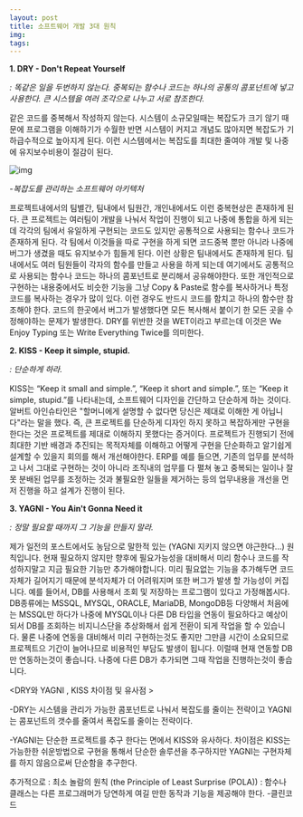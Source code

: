 ```yaml
---
layout: post
title: 소프트웨어 개발 3대 원칙
img: 
tags: 
---
```


**1. DRY - Don't Repeat Yourself** 

 

 *: 똑같은 일을 두번하지 않는다. 중복되는 함수나 코드는 하나의 공통의 콤포넌트에 넣고 사용한다. 큰 시스템을 여러 조각으로 나누고 서로 참조한다.*



 같은 코드를 중복해서 작성하지 않는다. 시스템이 소규모일때는 복잡도가 크기 않기 때문에 프로그램을 이해하기가 수월한 반면 시스템이 커지고 개념도 많아지면 복잡도가 기하급수적으로 높아지게 된다. 이런 시스템에서는 복잡도를 최대한 줄여야 개발 및 나중에 유지보수비용이 절감이 된다. 



![img](https://img1.daumcdn.net/thumb/R720x0.q80/?scode=mtistory&fname=http%3A%2F%2Fcfile8.uf.tistory.com%2Fimage%2F216A403A58DD98FE191618)

*-복잡도를 관리하는 소프트웨어 아키텍처*



 프로젝트내에서의 팀별간, 팀내에서 팀원간, 개인내에서도 이런 중복현상은 존재하게 된다. 큰 프로젝트는 여러팀이 개발을 나눠서 작업이 진행이 되고 나중에 통합을 하게 되는데 각각의 팀에서 유일하게 구현되는 코드도 있지만 공통적으로 사용되는 함수나 코드가 존재하게 된다. 각 팀에서 이것들을 따로 구현을 하게 되면 코드중복 뿐만 아니라 나중에 버그가 생겼을 때도 유지보수가 힘들게 된다. 이런 상황은 팀내에서도 존재하게 된다. 팀내에서도 여러 팀원들이 각자의 함수를 만들고 사용을 하게 되는데 여기에서도 공통적으로 사용되는 함수나 코드는 하나의 콤포넌트로 분리해서 공유해야한다. 또한 개인적으로 구현하는 내용중에서도 비슷한 기능을 그냥 Copy & Paste로 함수를 복사하거나 특정 코드를 복사하는 경우가 많이 있다. 이런 경우도 반드시 코드를 함치고 하나의 함수만 참조해야 한다. 코드의 한곳에서 버그가 발생했다면 모든 복사해서 붙이기 한 모든 곳을 수정해야하는 문제가 발생한다. DRY를 위반한 것을 WET이라고 부르는데 이것은 We Enjoy Typing 또는 Write Everything Twice를 의미한다. 







**2. KISS - Keep it simple, stupid.**



 *: 단순하게 하라.*



 KISS는 “Keep it small and simple.”, “Keep it short and simple.”, 또는 “Keep it simple, stupid.”를 나타내는데, 소프트웨어 디자인을 간단하고 단순하게 하는 것이다. 알버트 아인슈타인은 "할머니에게 설명할 수 없다면 당신은 제대로 이해한 게 아닙니다"라는 말을 했다. 즉, 큰 프로젝트를 단순하게 디자인 하지 못하고 복잡하게만 구현을 한다는 것은 프로젝트를 제대로 이해하지 못했다는 증거이다. 프로젝트가 진행되기 전에 최대한 기반 배경과 추진되는 목적자체를 이해하고 어떻게 구현을 단순화하고 알기쉽게 설계할 수 있을지 회의를 해서 개선해야한다. ERP를 예를 들으면, 기존의 업무를 분석하고 나서 그대로 구현하는 것이 아니라 조직내의 업무를 다 펼쳐 놓고 중복되는 일이나 잘 못 분배된 업무를 조정하는 것과 불필요한 일들을 제거하는 등의 업무내용을 개선을 먼저 진행을 하고 설계가 진행이 된다.







**3. YAGNI - You Ain't Gonna Need it**



  *: 정말 필요할 때까지 그 기능을 만들지 말라.*



 제가 일전의 포스트에서도 농담으로 말한적 있는 (YAGNI 지키지 않으면 야근한다...) 원칙입니다. 현재 필요하지 않지만 향후에 필요가능성을 대비해서 미리 함수나 코드를 작성하지말고 지금 필요한 기능만 추가해야합니다. 미리 필요없는 기능을 추가해두면 코드 자체가 길어지기 때문에 분석자체가 더 어려워지며 또한 버그가 발생 할 가능성이 커집니다. 예를 들어서, DB를 사용해서 조회 및 저장하는 프로그램이 있다고 가정해봅시다. DB종류에는 MSSQL, MYSQL, ORACLE, MariaDB, MongoDB등 다양해서 처음에는 MSSQL만 하다가 나중에 MYSQL이나 다른 DB 타입을 연동이 필요하다고 예상이 되서 DB를 조회하는 비지니스단을 추상화해서 쉽게 전환이 되게 작업을 할 수 있습니다. 물론 나중에 연동을 대비해서 미리 구현하는것도 좋지만 그만큼 시간이 소요되므로 프로젝트으 기간이 늘어나므로 비용적인 부담도 발생이 됩니다. 이럴때 현재 연동할 DB만 연동하는것이 좋습니다. 나중에 다른 DB가 추가되면 그때 작업을 진행하는것이 좋습니다.







<DRY와 YAGNI , KISS 차이점 및 유사점 > 



 -DRY는 시스템을 관리가 가능한 콤포넌트로 나눠서 복잡도를 줄이는 전략이고 YAGNI는 콤포넌트의 갯수를 줄여서 폭잡도를 줄이는 전략이다. 

 -YAGNI는 단순한 프로젝트를 추구 한다는 면에서 KISS와 유사하다. 차이점은 KISS는 가능한한 쉬운방법으로 구현을 통해서 단순한 솔루션을 추구하지만 YAGNI는 구현자체를 하지 않음으로써 단순함을 추구한다.





 추가적으로 : 최소 놀람의 원칙 (the Principle of Least Surprise (POLA)) : 함수나 클래스는 다른 프로그래머가 당연하게 여길 만한 동작과 기능을 제공해야 한다. -클린코드